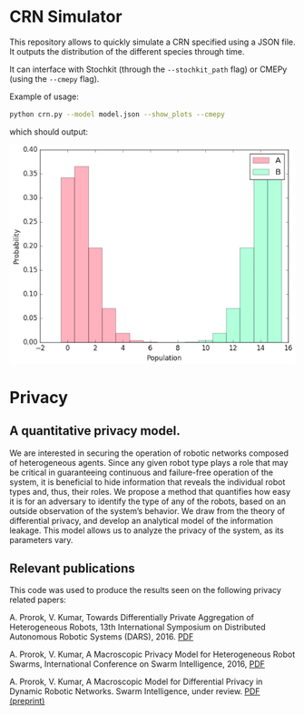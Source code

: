 # CRN Simulator

This repository allows to quickly simulate a CRN specified using a JSON file.
It outputs the distribution of the different species through time.

It can interface with Stochkit (through the ```--stochkit_path``` flag) or CMEPy (using the ```--cmepy``` flag).

Example of usage:

```bash
python crn.py --model model.json --show_plots --cmepy
```

which should output:

![Screenshot](https://raw.githubusercontent.com/amandaprorok/crn/master/img/screenshot.png)

# Privacy

## A quantitative privacy model.

We are interested in securing the operation of robotic networks composed of heterogeneous agents. Since any given robot type plays a role that may be critical in guaranteeing continuous and failure-free operation of the system, it is beneficial to hide information that reveals the individual robot types and, thus, their roles. We propose a method that quantifies how easy it is for an adversary to identify the type of any of the robots, based on an outside observation of the system’s behavior. We draw from the theory of differential privacy, and develop an analytical model of the information leakage. This model allows us to analyze the privacy of the system, as its parameters vary.

## Relevant publications

This code was used to produce the results seen on the following privacy related papers:

A. Prorok, V. Kumar, Towards Differentially Private Aggregation of Heterogeneous Robots, 13th International Symposium on Distributed Autonomous Robotic Systems (DARS), 2016. [PDF](http://prorok.me/wp-content/uploads/2015/02/DARS-2016_Prorok.pdf)

A. Prorok, V. Kumar, A Macroscopic Privacy Model for Heterogeneous Robot Swarms, International Conference on Swarm Intelligence, 2016, [PDF](http://prorok.me/wp-content/uploads/2016/06/2016_PrivateSwarms_ANTS.pdf)

A. Prorok, V. Kumar, A Macroscopic Model for Differential Privacy in Dynamic Robotic Networks. Swarm Intelligence, under review. [PDF (preprint)](http://prorok.me/wp-content/uploads/2016/12/SI_Prorok_R1.pdf)

